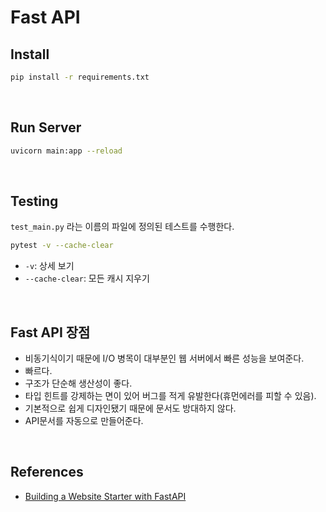 # Fast API

## Install

```bash
pip install -r requirements.txt
```

<br>

## Run Server

```bash
uvicorn main:app --reload
```

<br>

## Testing

`test_main.py` 라는 이름의 파일에 정의된 테스트를 수행한다.

```bash
pytest -v --cache-clear
```

- `-v`: 상세 보기
- `--cache-clear`: 모든 캐시 지우기

<br>

## Fast API 장점

- 비동기식이기 때문에 I/O 병목이 대부분인 웹 서버에서 빠른 성능을 보여준다.
- 빠르다.
- 구조가 단순해 생산성이 좋다.
- 타입 힌트를 강제하는 면이 있어 버그를 적게 유발한다(휴먼에러를 피할 수 있음).
- 기본적으로 쉽게 디자인됐기 때문에 문서도 방대하지 않다.
- API문서를 자동으로 만들어준다.


<br>

## References

- [Building a Website Starter with FastAPI](https://levelup.gitconnected.com/building-a-website-starter-with-fastapi-92d077092864)